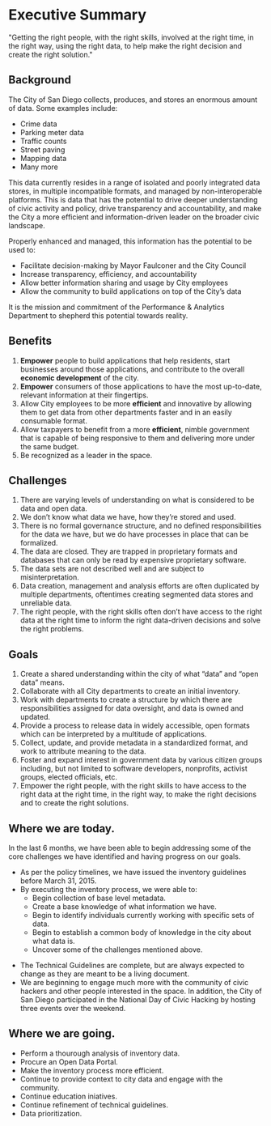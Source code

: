 # Executive Summary

"Getting the right people, with the right skills, involved at the right time, in the right way, using the right data, to help make the right decision and create the right solution."

## Background
The City of San Diego collects, produces, and stores an enormous amount of data. Some examples include:

* Crime data
* Parking meter data
* Traffic counts
* Street paving
* Mapping data
* Many more

This data currently resides in a range of isolated and poorly integrated data stores, in multiple incompatible formats, and managed by non-interoperable platforms. This is data that has the potential to drive deeper understanding of civic activity and policy, drive transparency and accountability, and make the City a more efficient and information-driven leader on the broader civic landscape.

Properly enhanced and managed, this information has the potential to be used to:

* Facilitate decision-making by Mayor Faulconer and the City Council
* Increase transparency, efficiency, and accountability
* Allow better information sharing and usage by City employees
* Allow the community to build applications on top of the City’s data

It is the mission and commitment of the Performance & Analytics Department to shepherd this potential towards reality. 


## Benefits
1. **Empower** people to build applications that help residents, start businesses around those applications, and contribute to the overall **economic development** of the city.
2. **Empower** consumers of those applications to have the most up-to-date, relevant information at their fingertips.
3. Allow City employees to be more **efficient** and innovative by allowing them to get data from other departments faster and in an easily consumable format.
4. Allow taxpayers to benefit from a more **efficient**, nimble government that is capable of being responsive to them and delivering more under the same budget.
5. Be recognized as a leader in the space.


## Challenges
1. There are varying levels of understanding on what is considered to be data and open data.
2. We don’t know what data we have, how they’re stored and used.
3. There is no formal governance structure, and no defined responsibilities for the data we have, but we do have processes in place that can be formalized.
4. The data are closed. They are trapped in proprietary formats and databases that can only be read by expensive proprietary software.
5. The data sets are not described well and are subject to misinterpretation. 
6. Data creation, management and analysis efforts are often duplicated by multiple departments, oftentimes creating segmented data stores and unreliable data.
7. The right people, with the right skills often don’t have access to the right data at the right time to inform the right data-driven decisions and solve the right problems.

## Goals
1. Create a shared understanding within the city of what “data” and “open data” means.
2. Collaborate with all City departments to create an initial inventory.
3. Work with departments to create a structure by which there are responsibilities assigned for data oversight, and data is owned and updated.
4. Provide a process to release data in widely accessible, open formats which can be interpreted by a multitude of applications.
5. Collect, update, and provide metadata in a standardized format, and work to attribute meaning to the data.
6. Foster and expand interest in government data by various citizen groups including, but not limited to software developers, nonprofits, activist groups, elected officials, etc.
7. Empower the right people, with the right skills to have access to the right data at the right time, in the right way, to make the right decisions and to create the right solutions.

## Where we are today.
In the last 6 months, we have been able to begin addressing some of the core challenges we have identified and having progress on our goals.  

* As per the policy timelines, we have issued the inventory guidelines before March 31, 2015.
* By executing the inventory process, we were able to:
    * Begin collection of base level metadata.
    * Create a base knowledge of what information we have.
    * Begin to identify individuals currently working with specific sets of data. 
    * Begin to establish a common body of knowledge in the city about what data is.
    * Uncover some of the challenges mentioned above.
+ The Technical Guidelines are complete, but are always expected to change as they are meant to be a living document.
+ We are beginning to engage much more with the community of civic hackers and other people interested in the space.  In addition, the City of San Diego participated in the National Day of Civic Hacking by hosting three events over the weekend.  


## Where we are going.
* Perform a thourough analysis of inventory data.
* Procure an Open Data Portal.
* Make the inventory process more efficient.
* Continue to provide context to city data and engage with the community.
* Continue education iniatives.
* Continue refinement of technical guidelines.
* Data prioritization.


